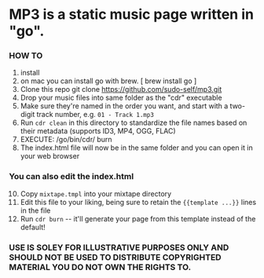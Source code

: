 # MP3 is a static music page written in "go".
### HOW TO
1. install 
2. on mac you can install go with brew. [ brew install go ]
3. Clone this repo git clone https://github.com/sudo-self/mp3.git
4. Drop your music files into same folder as the "cdr" executable
5. Make sure they're named in the order you want, and start with a two-digit track number, e.g. `01 - Track 1.mp3`
6. Run `cdr clean` in this directory to standardize the file names based on their metadata (supports ID3, MP4, OGG, FLAC)
7. EXECUTE: /go/bin/cdr/ burn
8. The index.html file will now be in the same folder and you can open it in your web browser
### You can also edit the index.html
10. Copy `mixtape.tmpl` into your mixtape directory
11. Edit this file to your liking, being sure to retain the `{{template ...}}` lines in the file
12. Run `cdr burn` -- it'll generate your page from this template instead of the default! 
### USE IS SOLEY FOR ILLUSTRATIVE PURPOSES ONLY AND SHOULD NOT BE USED TO DISTRIBUTE COPYRIGHTED MATERIAL YOU DO NOT OWN THE RIGHTS TO.

